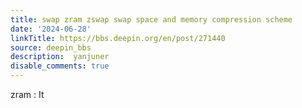 ```yaml
---
title: swap zram zswap swap space and memory compression scheme
date: '2024-06-28'
linkTitle: https://bbs.deepin.org/en/post/271440
source: deepin_bbs
description:  yanjuner 
disable_comments: true
---
```

zram : It 
